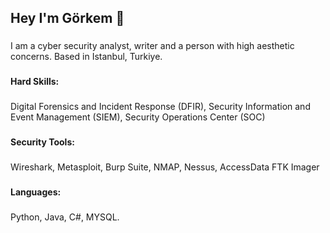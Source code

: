 <h2 align="left">Hey I'm Görkem 👋</h2>

###

<p align="left"> I am a cyber security analyst, writer and a person with high aesthetic concerns. Based in Istanbul, Turkiye. </p>

###

<h4 align="left">Hard Skills: </h4>

###

Digital Forensics and Incident Response (DFIR), Security Information and Event Management (SIEM), Security Operations Center (SOC)

###

<h4 align="left"> Security Tools: </h4>

###

Wireshark, Metasploit, Burp Suite, NMAP, Nessus, AccessData FTK Imager

###


<h4 align="left">Languages: </h4>

###

Python, Java, C#, MYSQL.

###


